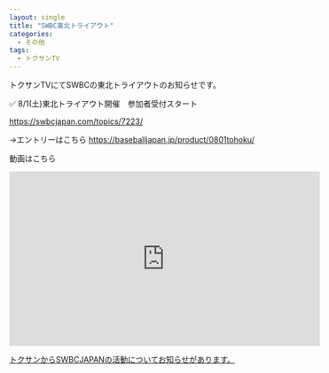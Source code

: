 ```yaml
---
layout: single
title: "SWBC東北トライアウト"
categories:
  - その他 
tags:
  - トクサンTV
---
```


トクサンTVにてSWBCの東北トライアウトのお知らせです。

✅ 8/1(土)東北トライアウト開催　参加者受付スタート

https://swbcjapan.com/topics/7223/

→エントリーはこちら
https://baseballjapan.jp/product/0801tohoku/

動画はこちら

<iframe width="560" height="315" src="https://www.youtube.com/embed/pBnARFh9T7s" frameborder="0" allow="accelerometer; autoplay; encrypted-media; gyroscope; picture-in-picture" allowfullscreen></iframe>

[トクサンからSWBCJAPANの活動についてお知らせがあります。](https://youtu.be/pBnARFh9T7s)